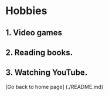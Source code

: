 # Hobbies

## 1. Video games

## 2. Reading books. 

## 3. Watching YouTube. 

[Go back to home page] (./README.md)

